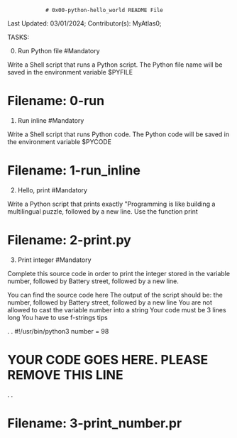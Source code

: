 				# 0x00-python-hello_world README File



Last Updated: 03/01/2024;
Contributor(s): MyAtlas0;


TASKS:

0. Run Python file
#Mandatory

Write a Shell script that runs a Python script.
The Python file name will be saved in the environment variable $PYFILE

# Filename: 0-run




1. Run inline
#Mandatory

Write a Shell script that runs Python code.
The Python code will be saved in the environment variable $PYCODE

# Filename: 1-run_inline




2. Hello, print
#Mandatory

Write a Python script that prints exactly "Programming is like building a multilingual puzzle, followed by a new line.
Use the function print

# Filename: 2-print.py




3. Print integer
#Mandatory

Complete this source code in order to print the integer stored in the variable number, followed by Battery street, followed by a new line.

You can find the source code here
The output of the script should be:
the number, followed by Battery street,
followed by a new line
You are not allowed to cast the variable number into a string
Your code must be 3 lines long
You have to use f-strings tips

.
.
#!/usr/bin/python3
number = 98
# YOUR CODE GOES HERE. PLEASE REMOVE THIS LINE
.
.

# Filename: 3-print_number.pr
